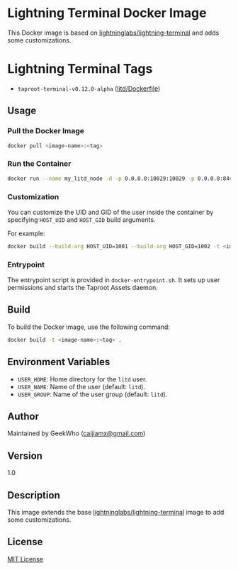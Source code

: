 # Lightning Terminal Docker Image

This Docker image is based on [lightninglabs/lightning-terminal](https://hub.docker.com/r/lightninglabs/lightning-terminal) and adds some customizations.

# Lightning Terminal Tags
- `taproot-terminal-v0.12.0-alpha` ([litd/Dockerfile](https://github.com/geekwho-eth/docker-bitcoin-core/blob/master/litd/alpine/Dockerfile))

## Usage

### Pull the Docker Image

```bash
docker pull <image-name>:<tag>
```

### Run the Container

```bash
docker run --name my_litd_node -d -p 0.0.0.0:10029:10029 -p 0.0.0.0:8443:8443 -v /path/to/local/litd/data:/home/litd/.lit <image-name>:<tag>
```

### Customization

You can customize the UID and GID of the user inside the container by specifying `HOST_UID` and `HOST_GID` build arguments.

For example:

```bash
docker build --build-arg HOST_UID=1001 --build-arg HOST_GID=1002 -t <image-name>:<tag> .
```

### Entrypoint

The entrypoint script is provided in `docker-entrypoint.sh`. It sets up user permissions and starts the Taproot Assets daemon.

## Build

To build the Docker image, use the following command:

```bash
docker build -t <image-name>:<tag> .
```

## Environment Variables

- `USER_HOME`: Home directory for the `litd` user.
- `USER_NAME`: Name of the user (default: `litd`).
- `USER_GROUP`: Name of the user group (default: `litd`).

## Author

Maintained by GeekWho (<caijiamx@gmail.com>)

## Version

1.0

## Description

This image extends the base [lightninglabs/lightning-terminal](https://hub.docker.com/r/lightninglabs/lightning-terminal) image to add some customizations.

## License

[MIT License](../LICENSE)